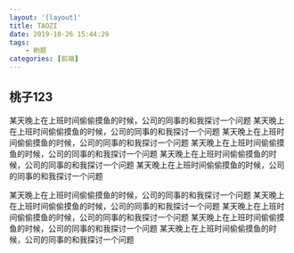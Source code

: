 ```yaml
---
layout: '[layout]'
title: TAOZI
date: 2019-10-26 15:44:29
tags: 
    - 刷题
categories: [前端]
---
```


## 桃子123

某天晚上在上班时间偷偷摸鱼的时候，公司的同事的和我探讨一个问题
某天晚上在上班时间偷偷摸鱼的时候，公司的同事的和我探讨一个问题
某天晚上在上班时间偷偷摸鱼的时候，公司的同事的和我探讨一个问题
某天晚上在上班时间偷偷摸鱼的时候，公司的同事的和我探讨一个问题
某天晚上在上班时间偷偷摸鱼的时候，公司的同事的和我探讨一个问题
某天晚上在上班时间偷偷摸鱼的时候，公司的同事的和我探讨一个问题

<!--more-->

某天晚上在上班时间偷偷摸鱼的时候，公司的同事的和我探讨一个问题
某天晚上在上班时间偷偷摸鱼的时候，公司的同事的和我探讨一个问题
某天晚上在上班时间偷偷摸鱼的时候，公司的同事的和我探讨一个问题
某天晚上在上班时间偷偷摸鱼的时候，公司的同事的和我探讨一个问题
某天晚上在上班时间偷偷摸鱼的时候，公司的同事的和我探讨一个问题